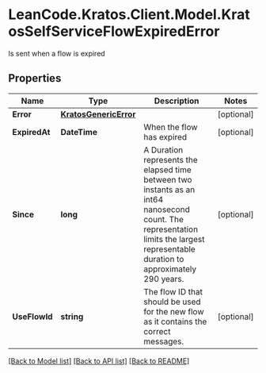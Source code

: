 # LeanCode.Kratos.Client.Model.KratosSelfServiceFlowExpiredError
Is sent when a flow is expired

## Properties

Name | Type | Description | Notes
------------ | ------------- | ------------- | -------------
**Error** | [**KratosGenericError**](KratosGenericError.md) |  | [optional] 
**ExpiredAt** | **DateTime** | When the flow has expired | [optional] 
**Since** | **long** | A Duration represents the elapsed time between two instants as an int64 nanosecond count. The representation limits the largest representable duration to approximately 290 years. | [optional] 
**UseFlowId** | **string** | The flow ID that should be used for the new flow as it contains the correct messages. | [optional] 

[[Back to Model list]](../../README.md#documentation-for-models) [[Back to API list]](../../README.md#documentation-for-api-endpoints) [[Back to README]](../../README.md)

